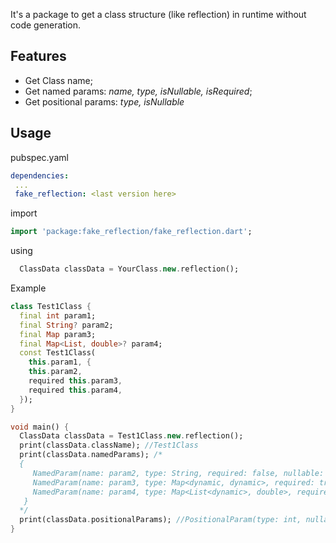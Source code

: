 
It's a package to get a class structure (like reflection) in runtime without code generation.

## Features
 - Get Class name;
 - Get named params: _name, type, isNullable, isRequired_;
 - Get positional params: _type, isNullable_

## Usage

pubspec.yaml
```yaml
dependencies:
 ...
 fake_reflection: <last version here>
```

import
```dart
import 'package:fake_reflection/fake_reflection.dart';
```

using
```dart
  ClassData classData = YourClass.new.reflection();
```

Example
```dart
class Test1Class {
  final int param1;
  final String? param2;
  final Map param3;
  final Map<List, double>? param4;
  const Test1Class(
    this.param1, {
    this.param2,
    required this.param3,
    required this.param4,
  });
}

void main() {
  ClassData classData = Test1Class.new.reflection();
  print(classData.className); //Test1Class
  print(classData.namedParams); /* 
  {
     NamedParam(name: param2, type: String, required: false, nullable: true), 
     NamedParam(name: param3, type: Map<dynamic, dynamic>, required: true, nullable: false), 
     NamedParam(name: param4, type: Map<List<dynamic>, double>, required: true, nullable: true)
   }
  */
  print(classData.positionalParams); //PositionalParam(type: int, nullable: false)
}
```
